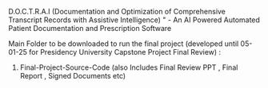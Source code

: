 D.O.C.T.R.A.I (Documentation and Optimization of 
Comprehensive Transcript Records with Assistive Intelligence) " - An 
AI Powered Automated Patient Documentation and Prescription 
Software


Main Folder to be downloaded to run the final project (developed until 05-01-25 for Presidency University Capstone Project Final Review) :
1. Final-Project-Source-Code (also Includes Final Review PPT , Final Report , Signed Documents etc)
